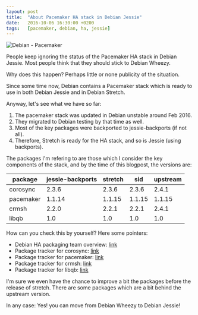 ```yaml
---
layout: post
title:  "About Pacemaker HA stack in Debian Jessie"
date:   2016-10-06 16:30:00 +0200
tags:	[pacemaker, debian, ha, jessie]
---
```


![Debian - Pacemaker][debian-pacemaker]

People keep ignoring the status of the Pacemaker HA stack in Debian
Jessie. Most people think that they should stick to Debian Wheezy.

Why does this happen? Perhaps little or none publicity of the situation.

Since some time now, Debian contains a Pacemaker stack which is ready
to use in both Debian Jessie and in Debian Stretch.

<!--more-->

Anyway, let's see what we have so far:

 1. The pacemaker stack was updated in Debian unstable around Feb 2016.
 2. They migrated to Debian testing by that time as well.
 3. Most of the key packages were backported to jessie-backports (if not all).
 4. Therefore, Stretch is ready for the HA stack, and so is Jessie (using backports).

The packages I'm refering to are those which I consider the key components of
the stack, and by the time of this blogpost, the versions are:

| package	| jessie-backports	| stretch	| sid		| upstream	|
|---------------|-----------------------|---------------|---------------|---------------|
| corosync	| 2.3.6			| 2.3.6		| 2.3.6		| 2.4.1		|
| pacemaker	| 1.1.14		| 1.1.15	| 1.1.15	| 1.1.15	|
| crmsh		| 2.2.0			| 2.2.1		| 2.2.1		| 2.4.1		|
| libqb		| 1.0			| 1.0		| 1.0		| 1.0		|

<p/>

How can you check this by yourself? Here some pointers:

 * Debian HA packaging team overview: [link][overview]
 * Package tracker for corosync: [link][corosync]
 * Package tracker for pacemaker: [link][pacemaker]
 * Package tracker for crmsh: [link][crmsh]
 * Package tracker for libqb: [link][libqb]

I'm sure we even have the chance to improve a bit the packages before the
release of stretch. There are some packages which are a bit behind the
upstream version.

In any case: Yes! you can move from Debian Wheezy to Debian Jessie!

[debian-pacemaker]:	{{site.url}}/assets/debian-pacemaker.png
[overview]:		https://qa.debian.org/developer.php?email=debian-ha-maintainers%40lists.alioth.debian.org
[corosync]:		https://tracker.debian.org/pkg/corosync
[pacemaker]:		https://tracker.debian.org/pkg/pacemaker
[crmsh]:		https://tracker.debian.org/pkg/crmsh
[libqb]:		https://tracker.debian.org/pkg/libqb
